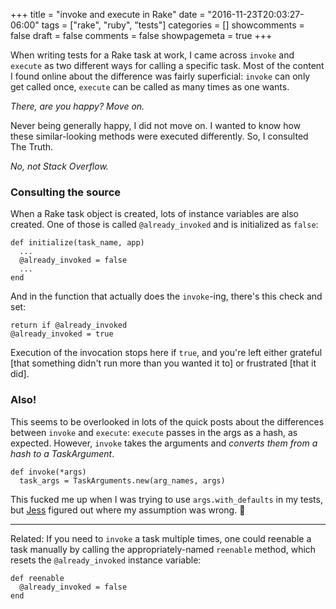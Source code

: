 +++
title = "invoke and execute in Rake"
date = "2016-11-23T20:03:27-06:00"
tags = ["rake", "ruby", "tests"]
categories = []
showcomments = false
draft = false
comments = false
showpagemeta = true
+++

When writing tests for a Rake task at work, I came across `invoke` and `execute` as two different ways for calling a specific task. Most of the content I found online about the difference was fairly superficial: `invoke` can only get called once, `execute` can be called as many times as one wants.

_There, are you happy? Move on._

Never being generally happy, I did not move on. I wanted to know how these similar-looking methods were executed differently. So, I consulted The Truth. 

_No, not Stack Overflow._

### Consulting the source

When a Rake task object is created, lots of instance variables are also created. One of those is called `@already_invoked` and is initialized as `false`:

```
def initialize(task_name, app)
  ...
  @already_invoked = false
  ...
end
```

And in the function that actually does the `invoke`-ing, there's this check and set:

```
return if @already_invoked
@already_invoked = true
```

Execution of the invocation stops here if `true`, and you're left either grateful [that something didn't run more than you wanted it to] or frustrated [that it did].

### Also!

This seems to be overlooked in lots of the quick posts about the differences between `invoke` and `execute`: `execute` passes in the args as a hash, as expected. However, `invoke` takes the arguments and _converts them from a hash to a TaskArgument_.

```
def invoke(*args)
  task_args = TaskArguments.new(arg_names, args)
```

This fucked me up when I was trying to use `args.with_defaults` in my tests, but [Jess](https://github.com/deathweaselx86) figured out where my assumption was wrong.  🙌

* * *

Related: If you need to `invoke` a task multiple times, one could reenable a task manually by calling the appropriately-named `reenable` method, which resets the `@already_invoked` instance variable:

```
def reenable
  @already_invoked = false
end
```

